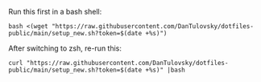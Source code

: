 Run this first in a bash shell:

```
bash <(wget "https://raw.githubusercontent.com/DanTulovsky/dotfiles-public/main/setup_new.sh?token=$(date +%s)")
```

After switching to zsh, re-run this:

```
curl "https://raw.githubusercontent.com/DanTulovsky/dotfiles-public/main/setup_new.sh?token=$(date +%s)" |bash
```
